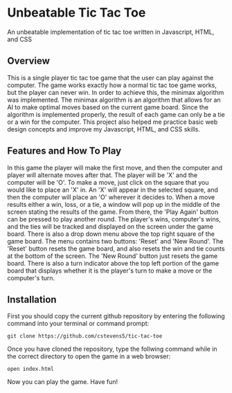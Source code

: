 # Unbeatable Tic Tac Toe

An unbeatable implementation of tic tac toe written in Javascript, HTML, and CSS

## Overview

This is a single player tic tac toe game that the user can play against the computer. The game works exactly how a normal tic tac toe game works, but the player can never win. In order to achieve this, the minimax algorithm was implemented. The minimax algorithm is an algorithm that allows for an AI to make optimal moves based on the current game board. Since the algorithm is implemented properly, the result of each game can only be a tie or a win for the computer. This project also helped me practice basic web design concepts and improve my Javascript, HTML, and CSS skills.

## Features and How To Play

In this game the player will make the first move, and then the computer and player will alternate moves after that. The player will be 'X' and the computer will be 'O'. To make a move, just click on the square that you would like to place an 'X' in. An 'X' will appear in the selected square, and then the computer will place an 'O' wherever it decides to. When a move results either a win, loss, or a tie, a window will pop up in the middle of the screen stating the results of the game. From there, the 'Play Again' button can be pressed to play another round. The player's wins, computer's wins, and the ties will be tracked and displayed on the screen under the game board. There is also a drop down menu above the top right square of the game board. The menu contains two buttons: 'Reset' and 'New Round'. The 'Reset' button resets the game board, and also resets the win and tie counts at the bottom of the screen. The 'New Round' button just resets the game board. There is also a turn indicator above the top left portion of the game board that displays whether it is the player's turn to make a move or the computer's turn.

## Installation

First you should copy the current github repository by entering the following command into your terminal or command prompt:

```
git clone https://github.com/cstevens5/tic-tac-toe
```

Once you have cloned the repository, type the follwing command while in the correct directory to open the game in a web browser:

```
open index.html
```

Now you can play the game.
Have fun!
